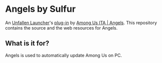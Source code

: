 # Angels by Sulfur
An [Unfallen Launcher](https://bit.ly/UnfallenLauncher)'s [plug-in](https://bit.ly/UnfallenLauncherPlugins) by [Among Us ITA | Angels](http://italian-angels.it). This repository contains the source and the web resources for Angels.

## What is it for?
Angels is used to automatically update Among Us on PC.

